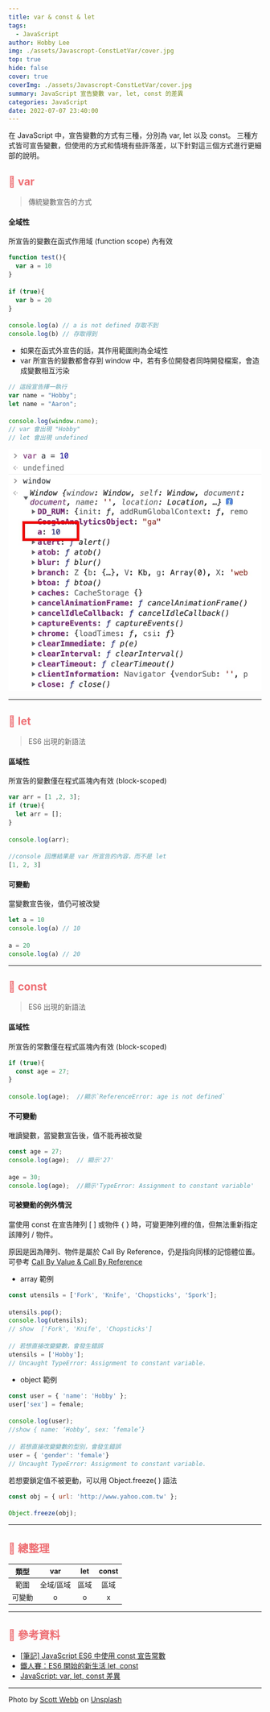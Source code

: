 ```yaml
---
title: var & const & let
tags:
  - JavaScript
author: Hobby Lee
img: ./assets/Javascropt-ConstLetVar/cover.jpg
top: true
hide: false
cover: true
coverImg: ./assets/Javascropt-ConstLetVar/cover.jpg
summary: JavaScript 宣告變數 var, let, const 的差異
categories: JavaScript
date: 2022-07-07 23:40:00
---
```



在 JavaScript 中，宣告變數的方式有三種，分別為 var, let 以及 const。
三種方式皆可宣告變數，但使用的方式和情境有些許落差，以下針對這三個方式進行更細部的說明。

## <font color=#ee6e73> :herb: var</font>

> 傳統變數宣告的方式

#### 全域性

所宣告的變數在函式作用域 (function scope) 內有效

```javascript
function test(){
  var a = 10
}

if (true){
  var b = 20
}

console.log(a) // a is not defined 存取不到
console.log(b) // 存取得到
```

- 如果在函式外宣告的話，其作用範圍則為全域性
- var 所宣告的變數都會存到 window 中，若有多位開發者同時開發檔案，會造成變數相互污染

```javascript
// 這段宣告擇一執行
var name = "Hobby";
let name = "Aaron";

console.log(window.name);
// var 會出現 "Hobby"
// let 會出現 undefined
```

![var 所宣告的變數都會存到 window 中](../assets/Javascropt-ConstLetVar/pic1.jpg)

---
## <font color=#ee6e73> :herb: let</font>

> ES6 出現的新語法

#### 區域性

所宣告的變數僅在程式區塊內有效 (block-scoped)

```javascript
var arr = [1 ,2, 3];
if (true){
  let arr = [];
}

console.log(arr);

//console 回應結果是 var 所宣告的內容，而不是 let
[1, 2, 3]
```

#### 可變動

當變數宣告後，值仍可被改變

``` javascript
let a = 10
console.log(a) // 10

a = 20
console.log(a) // 20

```

---

## <font color=#ee6e73> :herb: const</font>

> ES6 出現的新語法

#### 區域性

所宣告的常數僅在程式區塊內有效 (block-scoped)

```javascript
if (true){
  const age = 27;
}

console.log(age);  //顯示`ReferenceError: age is not defined`
```

#### 不可變動

唯讀變數，當變數宣告後，值不能再被改變

```javascript
const age = 27;
console.log(age);  // 顯示'27'

age = 30;
console.log(age);  //顯示'TypeError: Assignment to constant variable'
```

#### 可被變動的例外情況

當使用 const 在宣告陣列 [ ] 或物件 { } 時，可變更陣列裡的值，但無法重新指定該陣列 / 物件。

原因是因為陣列、物件是屬於 Call By Reference，仍是指向同樣的記憶體位置。可參考 [Call By Value & Call By Reference](https://hobbyling.github.io/2022/04/21/javascript-callbyvalueorreference/)

- array 範例

```javascript
const utensils = ['Fork', 'Knife', 'Chopsticks', 'Spork'];

utensils.pop();
console.log(utensils);  
// show  ['Fork', 'Knife', 'Chopsticks']

// 若想直接改變變數，會發生錯誤
utensils = ['Hobby'];
// Uncaught TypeError: Assignment to constant variable.
```

- object 範例

```javascript
const user = { 'name': 'Hobby' };
user['sex'] = female;

console.log(user);  
//show { name: ‘Hobby’, sex: ‘female’}

// 若想直接改變變數的型別，會發生錯誤
user = { 'gender': 'female'}
// Uncaught TypeError: Assignment to constant variable.

```

若想要鎖定值不被更動，可以用 Object.freeze( ) 語法

```javascript
const obj = { url: 'http://www.yahoo.com.tw' };

Object.freeze(obj);
```

---
## <font color=#ee6e73> :herb: 總整理</font>

|  類型   | var  | let  | const  |
| :----: | :----: |:----: | :----: |
| 範圍  | 全域/區域 | 區域 | 區域 |
| 可變動  | o | o | x |

---

## <font color=#ee6e73> :herb: 參考資料</font>

- [[筆記] JavaScript ES6 中使用 const 宣告常數](https://pjchender.blogspot.com/2017/01/const.html)
- [鐵人賽：ES6 開始的新生活 let, const](https://www.casper.tw/javascript/2017/12/20/javascript-es6-let-const/)
- [JavaScript: var, let, const 差異](https://totoroliu.medium.com/javascript-var-let-const-%E5%B7%AE%E7%95%B0-e3d930521230)

---

Photo by <a href="https://unsplash.com/@scottwebb?utm_source=unsplash&utm_medium=referral&utm_content=creditCopyText">Scott Webb</a> on <a href="https://unsplash.com/?utm_source=unsplash&utm_medium=referral&utm_content=creditCopyText">Unsplash</a>
  